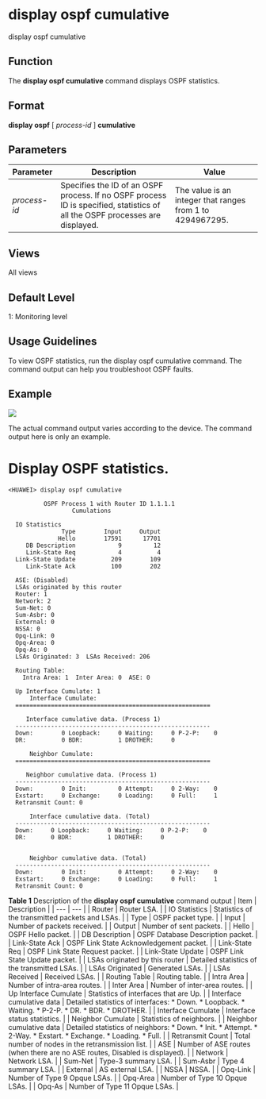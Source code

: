 display ospf cumulative
=======================

display ospf cumulative

Function
--------



The **display ospf cumulative** command displays OSPF statistics.




Format
------

**display ospf** [ *process-id* ] **cumulative**


Parameters
----------

| Parameter | Description | Value |
| --- | --- | --- |
| *process-id* | Specifies the ID of an OSPF process.  If no OSPF process ID is specified, statistics of all the OSPF processes are displayed. | The value is an integer that ranges from 1 to 4294967295. |



Views
-----

All views


Default Level
-------------

1: Monitoring level


Usage Guidelines
----------------

To view OSPF statistics, run the display ospf cumulative command. The command output can help you troubleshoot OSPF faults.


Example
-------

![](../public_sys-resources/note_3.0-en-us.png) 

The actual command output varies according to the device. The command output here is only an example.


# Display OSPF statistics.
```
<HUAWEI> display ospf cumulative

          OSPF Process 1 with Router ID 1.1.1.1
                  Cumulations

  IO Statistics
               Type        Input     Output
              Hello        17591      17701
     DB Description            9         12
     Link-State Req            4          4
  Link-State Update          209        109
     Link-State Ack          100        202

  ASE: (Disabled)
  LSAs originated by this router
  Router: 1
  Network: 2
  Sum-Net: 0
  Sum-Asbr: 0
  External: 0
  NSSA: 0
  Opq-Link: 0
  Opq-Area: 0
  Opq-As: 0
  LSAs Originated: 3  LSAs Received: 206

  Routing Table:
    Intra Area: 1  Inter Area: 0  ASE: 0

  Up Interface Cumulate: 1
      Interface Cumulate:
  =======================================================

     Interface cumulative data. (Process 1)
  -------------------------------------------------------
  Down:        0 Loopback:     0 Waiting:     0 P-2-P:    0
  DR:          0 BDR:          1 DROTHER:     0

      Neighbor Cumulate:
  =======================================================

     Neighbor cumulative data. (Process 1)
  -------------------------------------------------------
  Down:        0 Init:         0 Attempt:     0 2-Way:    0
  Exstart:     0 Exchange:     0 Loading:     0 Full:     1
  Retransmit Count: 0

      Interface cumulative data. (Total)
  -------------------------------------------------------
  Down:     0 Loopback:     0 Waiting:     0 P-2-P:    0
  DR:       0 BDR:          1 DROTHER:     0


      Neighbor cumulative data. (Total)
  -------------------------------------------------------
  Down:        0 Init:         0 Attempt:     0 2-Way:    0
  Exstart:     0 Exchange:     0 Loading:     0 Full:     1
  Retransmit Count: 0

```

**Table 1** Description of the **display ospf cumulative** command output
| Item | Description |
| --- | --- |
| Router | Router LSA. |
| IO Statistics | Statistics of the transmitted packets and LSAs. |
| Type | OSPF packet type. |
| Input | Number of packets received. |
| Output | Number of sent packets. |
| Hello | OSPF Hello packet. |
| DB Description | OSPF Database Description packet. |
| Link-State Ack | OSPF Link State Acknowledgement packet. |
| Link-State Req | OSPF Link State Request packet. |
| Link-State Update | OSPF Link State Update packet. |
| LSAs originated by this router | Detailed statistics of the transmitted LSAs. |
| LSAs Originated | Generated LSAs. |
| LSAs Received | Received LSAs. |
| Routing Table | Routing table. |
| Intra Area | Number of intra-area routes. |
| Inter Area | Number of inter-area routes. |
| Up Interface Cumulate | Statistics of interfaces that are Up. |
| Interface cumulative data | Detailed statistics of interfaces:   * Down. * Loopback. * Waiting. * P-2-P. * DR. * BDR. * DROTHER. |
| Interface Cumulate | Interface status statistics. |
| Neighbor Cumulate | Statistics of neighbors. |
| Neighbor cumulative data | Detailed statistics of neighbors:   * Down. * Init. * Attempt. * 2-Way. * Exstart. * Exchange. * Loading. * Full. |
| Retransmit Count | Total number of nodes in the retransmission list. |
| ASE | Number of ASE routes (when there are no ASE routes, Disabled is displayed). |
| Network | Network LSA. |
| Sum-Net | Type-3 summary LSA. |
| Sum-Asbr | Type 4 summary LSA. |
| External | AS external LSA. |
| NSSA | NSSA. |
| Opq-Link | Number of Type 9 Opque LSAs. |
| Opq-Area | Number of Type 10 Opque LSAs. |
| Opq-As | Number of Type 11 Opque LSAs. |